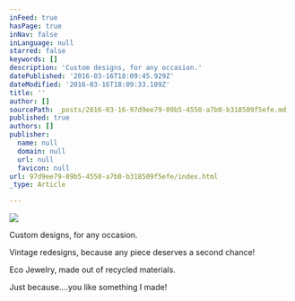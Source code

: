 ```yaml
---
inFeed: true
hasPage: true
inNav: false
inLanguage: null
starred: false
keywords: []
description: 'Custom designs, for any occasion.'
datePublished: '2016-03-16T18:09:45.929Z'
dateModified: '2016-03-16T18:09:33.189Z'
title: ''
author: []
sourcePath: _posts/2016-03-16-97d9ee79-09b5-4550-a7b0-b318509f5efe.md
published: true
authors: []
publisher:
  name: null
  domain: null
  url: null
  favicon: null
url: 97d9ee79-09b5-4550-a7b0-b318509f5efe/index.html
_type: Article

---
```

![](https://the-grid-user-content.s3-us-west-2.amazonaws.com/ab895aa3-c188-4685-ae42-4b6de83fad40.jpg)

Custom designs, for any occasion.

Vintage redesigns, because any piece deserves a second chance!

Eco Jewelry, made out of recycled materials.

Just because....you like something I made!